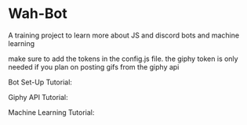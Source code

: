 # Wah-Bot
A training project to learn more about JS and discord bots and machine learning

make sure to add the tokens in the config.js file.
the giphy token is only needed if you plan on posting gifs from the giphy api

Bot Set-Up Tutorial:


Giphy API Tutorial:


Machine Learning Tutorial:



